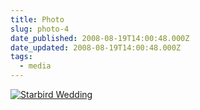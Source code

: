 ```yaml
---
title: Photo
slug: photo-4
date_published: 2008-08-19T14:00:48.000Z
date_updated: 2008-08-19T14:00:48.000Z
tags:
  - media
---
```


[![Starbird Wedding](http://farm4.static.flickr.com/3177/2778367891_f8b550e71a.jpg)](http://www.flickr.com/photos/asilentthing/2778367891/)
